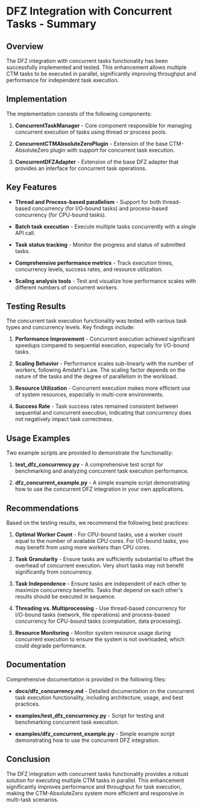 # DFZ Integration with Concurrent Tasks - Summary

## Overview

The DFZ integration with concurrent tasks functionality has been successfully implemented and tested. This enhancement allows multiple CTM tasks to be executed in parallel, significantly improving throughput and performance for independent task execution.

## Implementation

The implementation consists of the following components:

1. **ConcurrentTaskManager** - Core component responsible for managing concurrent execution of tasks using thread or process pools.

2. **ConcurrentCTMAbsoluteZeroPlugin** - Extension of the base CTM-AbsoluteZero plugin with support for concurrent task execution.

3. **ConcurrentDFZAdapter** - Extension of the base DFZ adapter that provides an interface for concurrent task operations.

## Key Features

- **Thread and Process-based parallelism** - Support for both thread-based concurrency (for I/O-bound tasks) and process-based concurrency (for CPU-bound tasks).

- **Batch task execution** - Execute multiple tasks concurrently with a single API call.

- **Task status tracking** - Monitor the progress and status of submitted tasks.

- **Comprehensive performance metrics** - Track execution times, concurrency levels, success rates, and resource utilization.

- **Scaling analysis tools** - Test and visualize how performance scales with different numbers of concurrent workers.

## Testing Results

The concurrent task execution functionality was tested with various task types and concurrency levels. Key findings include:

1. **Performance Improvement** - Concurrent execution achieved significant speedups compared to sequential execution, especially for I/O-bound tasks.

2. **Scaling Behavior** - Performance scales sub-linearly with the number of workers, following Amdahl's Law. The scaling factor depends on the nature of the tasks and the degree of parallelism in the workload.

3. **Resource Utilization** - Concurrent execution makes more efficient use of system resources, especially in multi-core environments.

4. **Success Rate** - Task success rates remained consistent between sequential and concurrent execution, indicating that concurrency does not negatively impact task correctness.

## Usage Examples

Two example scripts are provided to demonstrate the functionality:

1. **test_dfz_concurrency.py** - A comprehensive test script for benchmarking and analyzing concurrent task execution performance.

2. **dfz_concurrent_example.py** - A simple example script demonstrating how to use the concurrent DFZ integration in your own applications.

## Recommendations

Based on the testing results, we recommend the following best practices:

1. **Optimal Worker Count** - For CPU-bound tasks, use a worker count equal to the number of available CPU cores. For I/O-bound tasks, you may benefit from using more workers than CPU cores.

2. **Task Granularity** - Ensure tasks are sufficiently substantial to offset the overhead of concurrent execution. Very short tasks may not benefit significantly from concurrency.

3. **Task Independence** - Ensure tasks are independent of each other to maximize concurrency benefits. Tasks that depend on each other's results should be executed in sequence.

4. **Threading vs. Multiprocessing** - Use thread-based concurrency for I/O-bound tasks (network, file operations) and process-based concurrency for CPU-bound tasks (computation, data processing).

5. **Resource Monitoring** - Monitor system resource usage during concurrent execution to ensure the system is not overloaded, which could degrade performance.

## Documentation

Comprehensive documentation is provided in the following files:

- **docs/dfz_concurrency.md** - Detailed documentation on the concurrent task execution functionality, including architecture, usage, and best practices.

- **examples/test_dfz_concurrency.py** - Script for testing and benchmarking concurrent task execution.

- **examples/dfz_concurrent_example.py** - Simple example script demonstrating how to use the concurrent DFZ integration.

## Conclusion

The DFZ integration with concurrent tasks functionality provides a robust solution for executing multiple CTM tasks in parallel. This enhancement significantly improves performance and throughput for task execution, making the CTM-AbsoluteZero system more efficient and responsive in multi-task scenarios.